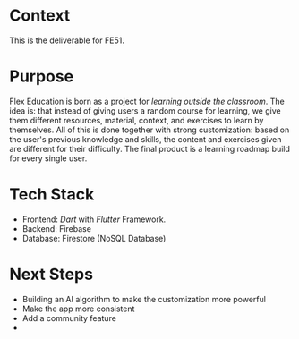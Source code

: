 # Context
This is the deliverable for FE51.
# Purpose
Flex Education is born as a project for _learning outside the classroom_. The idea is: that instead of giving users a random course for learning, we give them different resources, material, context, and exercises to learn by themselves. All of this is done together with strong customization: based on the user's previous knowledge and skills, the content and exercises given are different for their difficulty. The final product is a learning roadmap build for every single user. 
# Tech Stack  
- Frontend: _Dart_ with _Flutter_ Framework.
- Backend: Firebase
- Database: Firestore (NoSQL Database)
# Next Steps 
- Building an AI algorithm to make the customization more powerful
- Make the app more consistent
- Add a community feature
- 
